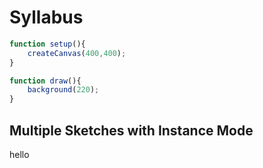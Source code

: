 <script>hljs.highlightAll();</script>

# Syllabus

```js
function setup(){
    createCanvas(400,400);
}

function draw(){
    background(220);
}
```
## Multiple Sketches with Instance Mode

<div id="sketch-container-1"></div>


<script>
  const s2 = (p) => {
    p.setup = () => {
      let c = p.createCanvas(windowWidth, 200);
      c.parent("sketch-container-2");
      p.background(230);
    };
    p.draw = () => {
      p.fill(0, 0, 255, 100);
      p.rect(p.mouseX, p.mouseY, 40, 40);
    };
  };

 
  new p5(s2);
</script>

hello

<div id="sketch-container-2"></div>

<script>
  const s1 = (p) => {
    p.setup = () => {
      let c = p.createCanvas(windowWidth, 600);
      c.parent("sketch-container-1");
      p.background(255);
    };
    p.draw = () => {
      p.fill(255, 0, 0, 100);
      p.ellipse(p.mouseX, p.mouseY, 40);
    };
  };
 new p5(s1);

  </script>

